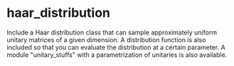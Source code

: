 # haar_distribution
Include a Haar distribution class that can sample approximately uniform unitary matrices of a given dimension. A distribution function is also included so that you can evaluate the distribution at a certain parameter. A module "unitary_stuffs" with a parametrization of unitaries is also available.
